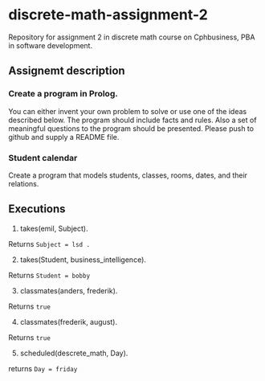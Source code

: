 # discrete-math-assignment-2
Repository for assignment 2 in discrete math course on Cphbusiness, PBA in software development. 

## Assignemt description

### Create a program in Prolog.

You can either invent your own problem to solve or use one of the ideas
described below. The program should include facts and rules. Also a set of
meaningful questions to the program should be presented.
Please push to github and supply a README file.

### Student calendar

Create a program that models students, classes, rooms, dates, and their
relations.

## Executions

1.  takes(emil, Subject). 

Returns `Subject = lsd .`

2.  takes(Student, business_intelligence). 

Returns `Student = bobby`

3.  classmates(anders, frederik). 

Returns `true`

4.  classmates(frederik, august). 

Returns `true`

5.  scheduled(descrete_math, Day). 

returns `Day = friday `